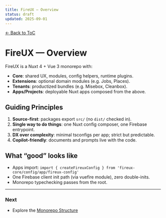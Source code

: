```yaml
---
title: FireUX — Overview
status: draft
updated: 2025-09-01
---
```


[← Back to ToC](./copilot-00-toc.md)

# FireUX — Overview

FireUX is a Nuxt 4 + Vue 3 monorepo with:
- **Core**: shared UX, modules, config helpers, runtime plugins.
- **Extensions**: optional domain modules (e.g. Jobs, Places).
- **Tenants**: productized bundles (e.g. Misebox, Cleanbox).
- **Apps/Projects**: deployable Nuxt apps composed from the above.

## Guiding Principles
1. **Source-first**: packages export `src/` (no `dist/` checked in).
2. **Single way to do things**: one Nuxt config composer, one Firebase entrypoint.
3. **DX over complexity**: minimal tsconfigs per app; strict but predictable.
4. **Copilot-friendly**: documents and prompts live with the code.

## What “good” looks like
- Apps import: `import { createFireuxConfig } from 'fireux-core/config/app/fireux-config'`
- One Firebase client init path (via vuefire module), zero double-inits.
- Monorepo typechecking passes from the root.

---

### Next
- Explore the [Monorepo Structure](./copilot-02-structure.md)
